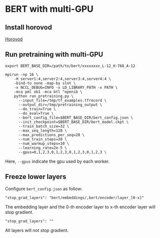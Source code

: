 # BERT with multi-GPU

## Install horovod

[Horovod](https://github.com/uber/horovod)

## Run pretraining with multi-GPU

```shell
export BERT_BASE_DIR=/path/to/bert/xxxxxxxx_L-12_H-768_A-12

mpirun -np 16 \
    -H server1:4,server2:4,server3:4,server4:4 \
    -bind-to none -map-by slot \
    -x NCCL_DEBUG=INFO -x LD_LIBRARY_PATH -x PATH \
    -mca pml ob1 -mca btl ^openib \
    python run_pretraining.py \
      --input_file=/tmp/tf_examples.tfrecord \
      --output_dir=/tmp/pretraining_output \
      --do_train=True \
      --do_eval=True \
      --bert_config_file=$BERT_BASE_DIR/bert_config.json \
      --init_checkpoint=$BERT_BASE_DIR/bert_model.ckpt \
      --train_batch_size=32 \
      --max_seq_length=128 \
      --max_predictions_per_seq=20 \
      --num_train_steps=20 \
      --num_warmup_steps=10 \
      --learning_rate=2e-5 \
      --gpus=0,1,2,3,0,1,2,3,0,1,2,3,0,1,2,3 \
```
Here, `--gpus` indicate the gpu used by each worker.

## Freeze lower layers

Configure `bert_config.json` as follow:
```
"stop_grad_layers": "bert/embeddings/,bert/encoder/layer_[0-x]"
```
The embedding layer and the 0-th encoder layer to x-th encoder layer will stop gradient.
```
"stop_grad_layers": ""
```
All layers will not stop gradient.
